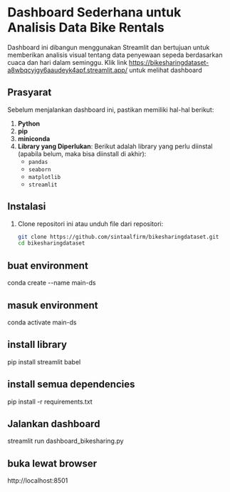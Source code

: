 # Dashboard Sederhana untuk Analisis Data Bike Rentals

Dashboard ini dibangun menggunakan Streamlit dan bertujuan untuk memberikan analisis visual tentang data penyewaan sepeda berdasarkan cuaca dan hari dalam seminggu. Klik link https://bikesharingdataset-a8wbqcyjgy6aaudeyk4apf.streamlit.app/ untuk melihat dashboard 

## Prasyarat


Sebelum menjalankan dashboard ini, pastikan memiliki hal-hal berikut:

1. **Python**
2. **pip**
3. **miniconda**
4. **Library yang Diperlukan**: Berikut adalah library yang perlu diinstal (apabila belum, maka bisa diinstall di akhir):
   - `pandas`
   - `seaborn`
   - `matplotlib`
   - `streamlit`


## Instalasi

1. Clone repositori ini atau unduh file dari repositori:
   ```bash
   git clone https://github.com/sintaalfirm/bikesharingdataset.git
   cd bikesharingdataset

## buat environment

conda create --name main-ds


## masuk environment

conda activate main-ds

## install library

pip install streamlit babel

## install semua dependencies

pip install -r requirements.txt

## Jalankan dashboard

streamlit run dashboard_bikesharing.py

## buka lewat browser

http://localhost:8501

